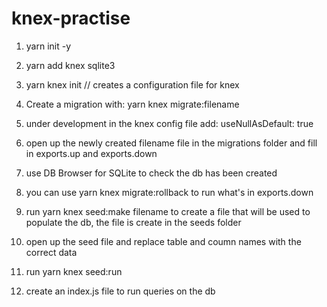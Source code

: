 # knex-practise

1. yarn init -y 

2. yarn add knex sqlite3

3. yarn knex init  // creates a configuration file for knex

4. Create a migration with: yarn knex migrate:filename

5. under development in the knex config file add: useNullAsDefault: true

6. open up the newly created filename file in the migrations folder and fill in exports.up and exports.down

7. use DB Browser for SQLite to check the db has been created

8. you can use yarn knex migrate:rollback to run what's in exports.down

9. run yarn knex seed:make filename to create a file that will be used to populate the db, the file is create in the seeds folder

10. open up the seed file and replace table and coumn names with the correct data

11. run yarn knex seed:run

12. create an index.js file to run queries on the db